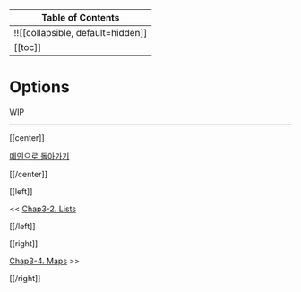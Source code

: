 | Table of Contents |
|-------------------|
|!![[collapsible, default=hidden]]  |
|[[toc]]|

# Options

WIP

---

[[center]]

[메인으로 돌아가기](index.html)

[[/center]]

[[left]]

<< [Chap3-2. Lists](Chap3-2.html)

[[/left]]

[[right]]

[Chap3-4. Maps](Chap3-4.html) >>

[[/right]]